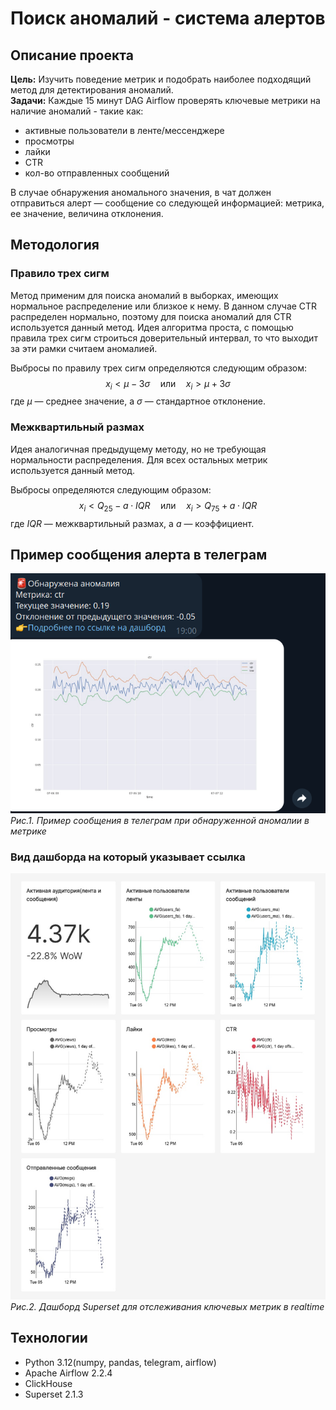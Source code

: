 # Поиск аномалий - система алертов

## Описание проекта 

**Цель:** Изучить поведение метрик и подобрать наиболее подходящий метод для детектирования аномалий.  
**Задачи:** Каждые 15 минут DAG Airflow проверять ключевые метрики на наличие аномалий - такие как:  
- активные пользователи в ленте/мессенджере
- просмотры
- лайки
- CTR
- кол-во отправленных сообщений  

В случае обнаружения аномального значения, в чат должен отправиться алерт — сообщение со следующей информацией: метрика, ее значение, величина отклонения.

## Методология

### Правило трех сигм

Метод применим для поиска аномалий в выборках, имеющих нормальное распределение или близкое к нему.
В данном случае CTR распределен нормально, поэтому для поиска аномалий для CTR используется данный метод.
Идея алгоритма проста, с помощью правила трех сигм строиться доверительный интервал, то что выходит за эти рамки
считаем аномалией. 

Выбросы по правилу трех сигм определяются следующим образом:
$$x_i < \mu - 3\sigma \quad \text{или} \quad x_i > \mu + 3\sigma$$
где $\mu$ — среднее значение, а $\sigma$ — стандартное отклонение.

### Межквартильный размах

Идея аналогичная предыдущему методу, но не требующая нормальности распределения. Для всех остальных метрик используется данный метод.

Выбросы определяются следующим образом:
$$x_i < Q_{25} - a \cdot IQR \quad \text{или} \quad x_i > Q_{75} + a \cdot IQR$$
где $IQR$ — межквартильный размах, а $a$ — коэффициент.

## Пример сообщения алерта в телеграм
![alert-telegram](https://github.com/v-makarov-code/anomaly-alert-DAG/blob/main/anomaly_report.png)  
*Рис.1. Пример сообщения в телеграм при обнаруженной аномалии в метрике*

### Вид дашборда на который указывает ссылка
![dashboard](https://github.com/v-makarov-code/anomaly-alert-DAG/blob/main/%D0%BB%D0%B5%D0%BD%D1%82%D0%B0-%D0%B8-%D1%81%D0%BE%D0%BE%D0%B1%D1%89%D0%B5%D0%BD%D0%B8%D1%8F-2025-08-05T11-51-49.456Z.jpg)  
*Рис.2. Дашборд Superset для отслеживания ключевых метрик в realtime*
## Технологии 

- Python 3.12(numpy, pandas, telegram, airflow)
- Apache Airflow 2.2.4
- ClickHouse
- Superset 2.1.3




